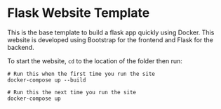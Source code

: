 # Flask Website Template
This is the base template to build a flask app quickly using Docker. This website is developed using Bootstrap for the frontend and Flask for the backend.

To start the website, `cd` to the location of the folder then run:

    # Run this when the first time you run the site
    docker-compose up --build
    
    # Run this the next time you run the site
    docker-compose up
